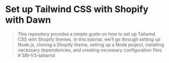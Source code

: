 # Set up Tailwind CSS with Shopify with Dawn

> This repository provides a simple guide on how to set up Tailwind CSS with Shopify themes. In this tutorial, we'll go through setting up Node.js, cloning a Shopify theme, setting up a Node project, installing necessary dependencies, and creating necessary configuration files.
#   S R I - V 3 - t a i l w i n d  
 